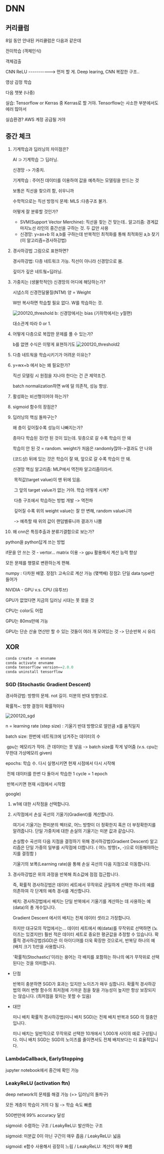 # DNN

## 커리큘럼

8일 동안 안내된 커리큘럼은 다음과 같은데

전이학습 (객체인식)

객체검출

CNN ReLU -----------> 먼저 할 게. Deep learing, CNN 복잡한 구조..

영상 감정 학습



다음 챗봇 (나중)



실습: Tensorflow or Kerras 중 Kerras로 할 거야. Tensorflow는  사소한 부분에서도 에러 많아서

실습환경? AWS 계정 공급될 거야



## 중간 체크

1. 기계학습과 딥러닝의 차이점은?

   AI ⊃ 기계학습 ⊃ 딥러닝.

   신경망 -> 가중치.

   기계학습 : 주어진 데이터를 이용하여 값을 예측하는 모델링을 만드는 것

   보통은 직선을 찾으려 함, 쉬우니까

   수학적으로는 직선 방정식 문제: MLS :다층구조 불가.

   어떻게 잘 분류할 것인가?

   - SVM(Support Vector Merchine): 직선을 찾는 건 맞는데.. 알고리즘: 경계값 마지노선 라인의 중간선을 구하는 것. 두 값만 사용
   - 신경망: y=ax+b 의 a,b를 구하는데 반복적인 최적화를 통해 최적화된 a,b 찾기(이 알고리즘=경사하강법)

2. 경사하강법 그림으로 표현하면?

   경사하강법: 다층 네트워크 가능. 직선이 아니라 신경망으로 봄.

   깊이가 깊은 네트웤=딥러닝.

3. 가중치는 (생물학적인) 신경망의 어디에 해당하는가?

   시냅스의 신경전달물질(NTM) 양 = Weight

   W만 복사하면 학습할 필요 없다. W를 학습하는 것.

   ![200120_threshold](images/200120_threshold.PNG)
   b: 신경망에서는 bias (기하학에서는 y절편)

   대소관계 따라 0 or 1.

4. 어떻게 다층으로 복잡한 문제를 풀 수 있는가?

   b를 없앤 수식은 이렇게 표현하기도
   ![200120_threshold2](images/200120_threshold2.PNG)

5. 다층 네트웍을 학습시키기가 어려운 이유는?

6. y=wx+b 에서 b는 왜 필요한가?

   직선 모델링 시 원점을 지나야 한다는 건 큰 제약조건.

   batch normalization하면 w에 덜 의존적, 성능 향상.

7. 활성화는 비선형이어야 하는가?

8. sigmoid 함수의 장점은?

9. 딥러닝의 핵심 돌파구는?

   왜 층이 깊어질수록 성능이 나빠지는가?

   층마다 학습된 것/안 된 것이 있는데. 뒷층으로 갈 수록 학습이 안 돼

   학습이 안 된 것 = random. weight가 처음은 randomly잖아->결과도 안 나와

   (코드상) 뒤에 있는 것은 학습이 잘 돼, 앞으로 갈 수록 학습이 안 돼.

   신경망 핵심 알고리즘: MLP에서 역전파 알고리즘이라서.

   ​	목적값(target value)이 맨 뒤에 있음.

   ​	그 앞의 target value가 없는 거야. 학습 어떻게 시켜?

   ​	다층 구조에서 학습하는 방법 개발 -> 역전파

   ​	깊어질 수록 위의 weight value는 잘 안 변해, random value니까

   ​	-> 예측할 때 위의 값이 랜덤벨류니까 결과가 나쁨

10. 왜 cnn은 특징추출과 분류기결합으로 보는가?





python을 python답게 쓰는 방법

if문을 안 쓰는 것 - vertor... matrix 이용 -> gpu 활용해서 계산 능력 향상

모든 문제를 행렬로 변환하는게 편해.

numpy : 다차원 배열. 장점1: 고속으로 계산 가능 (몇백배) 장점2: 단일 data type만 들어가



NVIDIA - GPU v.s. CPU (유투브)

GPU가 없었다면 지금의 딥러닝 시대는 못 왔을 것

CPU는 color도 어렵

GPU는 80ms만에  가능

GPU는 단순 산술 연산만 할 수 있는 것들이 여러 개 모여있는 것 -> 단순반복 시 유리



## XOR

```python
conda create -n envname
conda activate envname
conda tensorflow version==2.0.0
conda uninstall tensorflow
```



### SGD (Stochastic Gradient Descent)

경사하강법: 방향의 문제. not 길이. 미분의 반대 방향으로.

확률적~: 방향 결정이 확률적이다

![200120_sgd](images/200120_sgd.png)

n = learning rate (step size) : 기울기 반대 방향으로 얼만큼 x를 움직일지

batch size: 한번에 네트워크에 넘겨주는 데이터의 수

​					gpu는 메모리가 작아. 큰 데이터는 못 넣음 -> batch size를 작게 넣어줌 (v.s. cpu는 무한대 가상메모리 given)

epochs: 학습 수. 다시 실행시키면 현재 시점에서 다시 시작해

​				전체 데이터를 한번 다 돌아서 학습한 1 cycle = 1 epoch

​				반복시키면 현재 시점에서 시작함



google)

1. w1에 대한 시작점을 선택합니다.

2. 시작점에서 손실 곡선의 기울기(Gradient)를 계산합니다.

   여기서 기울기는 편미분의 벡터로, 어느 방향이 더 정확한지 혹은 더 부정확한지를 알려줍니다.
   단일 가중치에 대한 손실의 기울기는 미분 값과 같습니다.

   손실함수 곡선의 다음 지점을 결정하기 위해
   경사하강법(Gradient Descent) 알고리즘은 단일 가중의 일부를 시작점에 더합니다.
   ( 어느 방향(+, -)으로 이동해야하는지를 결정함 )

   기울기의 보폭(Learning rate)을 통해 손실 곡선의 다음 지점으로 이동합니다.

3. 경사하강법은 위의 과정을 반복해 최소값에 점점 접근합니다.

   즉, 확률적 경사하강법은 데이터 세트에서 무작위로 균일하게 선택한 하나의 예를 의존하여
   각 단계의 예측 경사를 계산합니다.

   배치: 경사하강법에서 배치는 단일 반복에서 기울기를 계산하는 데 사용하는 예(data)의 총 개수입니다.

   Gradient Descent 에서의 배치는 전체 데이터 셋라고 가정합니다.

   하지만 대규모의 작업에서는...
   데이터 세트에서 예(data)를 무작위로 선택하면 (노이즈는 있겠지만) 훨씬 적은 데이터 세트로 중요한 평균값을 추정할 수 있습니다. 
   확률적 경사하강법(SGD)은 이 아이디어를 더욱 확장한 것으로서, 반복당 하나의 예(배치 크기 1)만을 사용합니다.

   '확률적(Stochastic)'이라는 용어는 각 배치를 포함하는 하나의 예가 무작위로 선택된다는 것을 의미합니다.

* 단점

  반복이 충분하면 SGD가 효과는 있지만 노이즈가 매우 심합니다.
  확률적 경사하강법의 여러 변형 함수의 최저점에 가까운 점을 찾을 가능성이 높지만 항상 보장되지는 않습니다.
  (최저점을 찾지는 못할 수 있음)

* 대안

  미니 배치 확률적 경사하강법(미니 배치 SGD)는 전체 배치 반복과 SGD 의 절충안입니다.

  미니 배치는 일반적으로 무작위로 선택한 10개에서 1,000개 사이의 예로 구성됩니다.
  미니 배치 SGD는 SGD의 노이즈를 줄이면서도 전체 배치보다는 더 효율적입니다.

### LambdaCallback, EarlyStopping

jupyter notebook에서 중간에 확인 가능

### LeakyReLU (activation ftn)

deep network의 문제를 해결 가능 (=> 딥러닝의 돌파구)

모든 계층이 학습이 거의 다 됨 -> 학습 속도 빠름

500번만에 99% accuracy 달성

sigmoid: 수렴하는 구조 / LeakyReLU: 발산하는 구조

sigmoid: 미분값 0이 아닌 구간이 매우 좁음 / LeakyReLU: 넓음

sigmoid: e함수 사용해서 굉장히 느림 / LeakyReLU: 계산이 매우 빠름